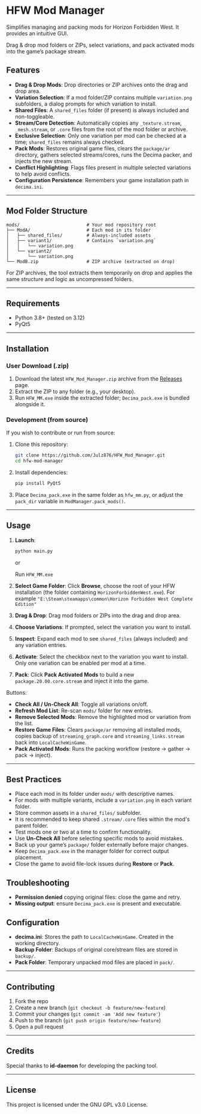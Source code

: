 # HFW Mod Manager
Simplifies managing and packing mods for Horizon Forbidden West. It provides an intuitive GUI.

Drag & drop mod folders or ZIPs, select variations, and pack activated mods into the game’s package stream.


## Features

- **Drag & Drop Mods**: Drop directories or ZIP archives onto the drag and drop area.
- **Variation Selection**: If a mod folder/ZIP contains multiple `variation.png` subfolders, a dialog prompts for which variation to install.
- **Shared Files**: A `shared_files` folder (if present) is always included and non-toggleable.
- **Stream/Core Detection**: Automatically copies any `_texture.stream`, `_mesh.stream`, or `.core` files from the root of the mod folder or archive.
- **Exclusive Selection**: Only one variation per mod can be checked at a time; `shared_files` remains always checked.
- **Pack Mods**: Restores original game files, clears the `package/ar` directory, gathers selected streams/cores, runs the Decima packer, and injects the new stream.
- **Conflict Highlighting**: Flags files present in multiple selected variations to help avoid conflicts.
- **Configuration Persistence**: Remembers your game installation path in `decima.ini`.

---

## Mod Folder Structure

```
mods/                         # Your mod repository root
├── ModA/                     # Each mod in its folder
│   ├── shared_files/         # Always-included assets
│   ├── variant1/             # Contains `variation.png`
│   │   └── variation.png
│   └── variant2/
│       └── variation.png
└── ModB.zip                  # ZIP archive (extracted on drop)
```

For ZIP archives, the tool extracts them temporarily on drop and applies the same structure and logic as uncompressed folders.

---

## Requirements

- Python 3.8+ (tested on 3.12)
- PyQt5

---

## Installation

### User Download (.zip)

1. Download the latest `HFW_Mod_Manager.zip` archive from the [Releases](https://github.com/Julz876/HFW_Mod_Manager/releases) page.
2. Extract the ZIP to any folder (e.g., your desktop).
3. Run `HFW_MM.exe` inside the extracted folder; `Decima_pack.exe` is bundled alongside it.

### Development (from source)

If you wish to contribute or run from source:

1. Clone this repository:

   ```bash
   git clone https://github.com/Julz876/HFW_Mod_Manager.git
   cd hfw-mod-manager
   ```

2. Install dependencies:

   ```bash
   pip install PyQt5
   ```

3. Place `Decima_pack.exe` in the same folder as `hfw_mm.py`, or adjust the `pack_dir` variable in `ModManager.pack_mods()`.

---

## Usage

1. **Launch**:

   ```bash
   python main.py
   ```

   or

   Run `HFW_MM.exe`

2. **Select Game Folder**: Click **Browse**, choose the root of your HFW installation (the folder containing `HorizonForbiddenWest.exe`).
   For example `"E:\Steam\steamapps\common\Horizon Forbidden West Complete Edition"`

3. **Drag & Drop**: Drag mod folders or ZIPs into the drag and drop area.

4. **Choose Variations**: If prompted, select the variation you want to install.

5. **Inspect**: Expand each mod to see `shared_files` (always included) and any variation entries.

6. **Activate**: Select the checkbox next to the variation you want to install. Only one variation can be enabled per mod at a time.

7. **Pack**: Click **Pack Activated Mods** to build a new `package.20.00.core.stream` and inject it into the game.

Buttons:

- **Check All / Un-Check All**: Toggle all variations on/off.
- **Refresh Mod List**: Re-scan `mods/` folder for new entries.
- **Remove Selected Mods**: Remove the highlighted mod or variation from the list.
- **Restore Game Files**: Clears `package/ar` removing all installed mods, copies backup of `streaming_graph.core` and `streaming_links.stream` back into `LocalCacheWinGame`.
- **Pack Activated Mods**: Runs the packing workflow (restore → gather → pack → inject).

---

## Best Practices

- Place each mod in its folder under `mods/` with descriptive names.
- For mods with multiple variants, include a `variation.png` in each variant folder.
- Store common assets in a `shared_files/` subfolder.
- It is recommended to keep shared `.stream/.core` files within the mod's parent folder.
- Test mods one or two at a time to confirm functionality.
- Use **Un-Check All** before selecting specific mods to avoid mistakes.
- Back up your game’s `package/` folder externally before major changes.
- Keep `Decima_pack.exe` in the manager folder for correct output placement.
- Close the game to avoid file-lock issues during **Restore** or **Pack**.

## Troubleshooting

- **Permission denied** copying original files: close the game and retry.
- **Missing output**: ensure `Decima_pack.exe` is present and executable.

## Configuration

- **decima.ini**: Stores the path to `LocalCacheWinGame`. Created in the working directory.
- **Backup Folder**: Backups of original core/stream files are stored in `backup/`.
- **Pack Folder**: Temporary unpacked mod files are placed in `pack/`.

---

## Contributing

1. Fork the repo
2. Create a new branch (`git checkout -b feature/new-feature`)
3. Commit your changes (`git commit -am 'Add new feature'`)
4. Push to the branch (`git push origin feature/new-feature`)
5. Open a pull request

---

## Credits

Special thanks to **id-daemon** for developing the packing tool.

---

## License

This project is licensed under the GNU GPL v3.0 License.

